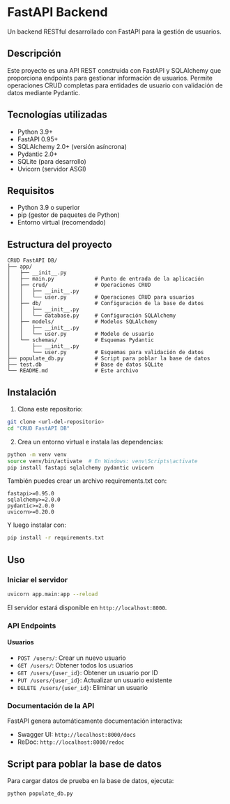 # FastAPI Backend

Un backend RESTful desarrollado con FastAPI para la gestión de usuarios.

## Descripción

Este proyecto es una API REST construida con FastAPI y SQLAlchemy que proporciona endpoints para gestionar información de usuarios. Permite operaciones CRUD completas para entidades de usuario con validación de datos mediante Pydantic.

## Tecnologías utilizadas

- Python 3.9+
- FastAPI 0.95+
- SQLAlchemy 2.0+ (versión asíncrona)
- Pydantic 2.0+
- SQLite (para desarrollo)
- Uvicorn (servidor ASGI)

## Requisitos

- Python 3.9 o superior
- pip (gestor de paquetes de Python)
- Entorno virtual (recomendado)

## Estructura del proyecto

```
CRUD FastAPI DB/
├── app/
│   ├── __init__.py
│   ├── main.py             # Punto de entrada de la aplicación
│   ├── crud/               # Operaciones CRUD
│   │   ├── __init__.py
│   │   └── user.py         # Operaciones CRUD para usuarios
│   ├── db/                 # Configuración de la base de datos
│   │   ├── __init__.py
│   │   └── database.py     # Configuración SQLAlchemy
│   ├── models/             # Modelos SQLAlchemy
│   │   ├── __init__.py
│   │   └── user.py         # Modelo de usuario
│   └── schemas/            # Esquemas Pydantic
│       ├── __init__.py
│       └── user.py         # Esquemas para validación de datos
├── populate_db.py          # Script para poblar la base de datos
├── test.db                 # Base de datos SQLite
└── README.md               # Este archivo
```

## Instalación

1. Clona este repositorio:

```bash
git clone <url-del-repositorio>
cd "CRUD FastAPI DB"
```

2. Crea un entorno virtual e instala las dependencias:

```bash
python -m venv venv
source venv/bin/activate  # En Windows: venv\Scripts\activate
pip install fastapi sqlalchemy pydantic uvicorn
```

También puedes crear un archivo requirements.txt con:

```
fastapi>=0.95.0
sqlalchemy>=2.0.0
pydantic>=2.0.0
uvicorn>=0.20.0
```

Y luego instalar con:

```bash
pip install -r requirements.txt
```

## Uso

### Iniciar el servidor

```bash
uvicorn app.main:app --reload
```

El servidor estará disponible en `http://localhost:8000`.

### API Endpoints

#### Usuarios

- `POST /users/`: Crear un nuevo usuario
- `GET /users/`: Obtener todos los usuarios
- `GET /users/{user_id}`: Obtener un usuario por ID
- `PUT /users/{user_id}`: Actualizar un usuario existente
- `DELETE /users/{user_id}`: Eliminar un usuario

### Documentación de la API

FastAPI genera automáticamente documentación interactiva:

- Swagger UI: `http://localhost:8000/docs`
- ReDoc: `http://localhost:8000/redoc`

## Script para poblar la base de datos

Para cargar datos de prueba en la base de datos, ejecuta:

```bash
python populate_db.py
```
